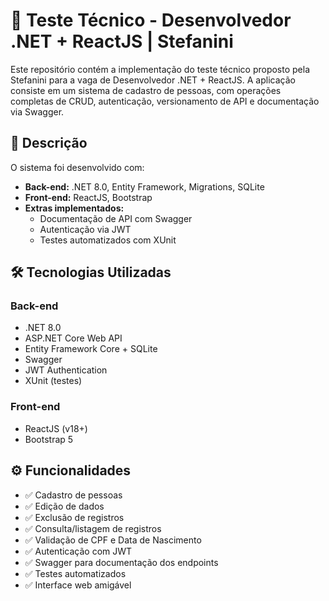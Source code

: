 # 🧪 Teste Técnico - Desenvolvedor .NET + ReactJS | Stefanini

Este repositório contém a implementação do teste técnico proposto pela Stefanini para a vaga de Desenvolvedor .NET + ReactJS. A aplicação consiste em um sistema de cadastro de pessoas, com operações completas de CRUD, autenticação, versionamento de API e documentação via Swagger.

## 📌 Descrição

O sistema foi desenvolvido com:

- **Back-end:** .NET 8.0, Entity Framework, Migrations, SQLite
- **Front-end:** ReactJS, Bootstrap
- **Extras implementados:**
  - Documentação de API com Swagger
  - Autenticação via JWT
  - Testes automatizados com XUnit 

## 🛠️ Tecnologias Utilizadas

### Back-end
- .NET 8.0
- ASP.NET Core Web API
- Entity Framework Core + SQLite
- Swagger
- JWT Authentication
- XUnit (testes)

### Front-end
- ReactJS (v18+)
- Bootstrap 5

## ⚙️ Funcionalidades

- ✅ Cadastro de pessoas
- ✅ Edição de dados
- ✅ Exclusão de registros
- ✅ Consulta/listagem de registros
- ✅ Validação de CPF e Data de Nascimento
- ✅ Autenticação com JWT
- ✅ Swagger para documentação dos endpoints
- ✅ Testes automatizados
- ✅ Interface web amigável


